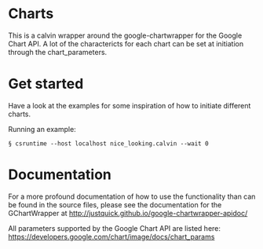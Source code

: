 # Charts
This is a calvin wrapper around the google-chartwrapper for the Google Chart API.
A lot of the charactericts for each chart can be set at initiation through the chart_parameters.

# Get started
Have a look at the examples for some inspiration of how to initiate different charts.

Running an example:

    § csruntime --host localhost nice_looking.calvin --wait 0

# Documentation
For a more profound documentation of how to use the functionality than can be found in the source files, please see the documentation for the GChartWrapper
at http://justquick.github.io/google-chartwrapper-apidoc/

All parameters supported by the Google Chart API are listed here:
https://developers.google.com/chart/image/docs/chart_params
